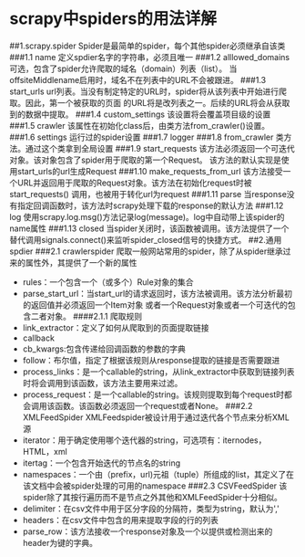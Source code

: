 # scrapy中spiders的用法详解
##1.scrapy.spider
Spider是最简单的spider，每个其他spider必须继承自该类
###1.1 name
定义spdier名字的字符串，必须且唯一
###1.2 alllowed_domains
可选，包含了spider允许爬取的域名（domain）列表（list）。
当offsiteMiddlename启用时，域名不在列表中的URL不会被跟进。
###1.3 start_urls
url列表。当没有制定特定的URL时，spider将从该列表中开始进行爬取。因此，第一个被获取的页面
的URL将是改列表之一。后续的URL将会从获取到的数据中提取。
###1.4 custom_settings
该设置将会覆盖项目级的设置
###1.5 crawler
该属性在初始化class后，由类方法from_crawler()设置。
###1.6 settings
运行过的spider设置
###1.7 logger
###1.8 from_crawler
类方法。通过这个类拿到全局设置
###1.9 start_requests
该方法必须返回一个可迭代对象。该对象包含了spider用于爬取的第一个Request。
该方法的默认实现是使用start_urls的url生成Request
###1.10 make_requests_from_url
该方法接受一个URL并返回用于爬取的Request对象。该方法在初始化request时被start_requests()
调用，也被用于转化url为request
###1.11 parse
当response没有指定回调函数时，该方法时scrapy处理下载的response的默认方法
###1.12 log
使用scrapy.log.msg()方法记录log(message)。log中自动带上该spider的name属性
###1.13 closed
当spider关闭时，该函数被调用。该方法提供了一个替代调用signals.connect()来监听spider_closed信号的快捷方式。
##2.通用spdier
###2.1 crawlerspider 
爬取一般网站常用的spider，除了从spider继承过来的属性外，其提供了一个新的属性
- rules：一个包含一个（或多个）Rule对象的集合
- parse_start_url：当start_url的请求返回时，该方法被调用。该方法分析最初的返回值并必须返回一个Item对象
或者一个Request对象或者一个可迭代的包含二者对象。
####2.1.1 爬取规则
- link_extractor：定义了如何从爬取到的页面提取链接
- callback
- cb_kwargs:包含传递给回调函数的参数的字典
- follow：布尔值，指定了根据该规则从response提取的链接是否需要跟进
- process_links：是一个callable的string，从link_extractor中获取到链接列表时将会调用到该函数，该方法主要用来过滤。
- process_request：是一个callable的string。该规则提取到每个request时都会调用该函数。该函数必须返回一个request或者None。
###2.2 XMLFeedSpider
XMLFeedspider被设计用于通过迭代各个节点来分析XML源
- iterator：用于确定使用哪个迭代器的string，可选项有：iternodes，HTML，xml
- itertag：一个包含开始迭代的节点名的string
- namespaces：一个由（prefix，url)元祖（tuple）所组成的list，其定义了在该文档中会被spider处理的可用的namespace
###2.3 CSVFeedSpider
该spider除了其按行遍历而不是节点之外其他和XMLFeedSpider十分相似。
- delimiter：在csv文件中用于区分字段的分隔符，类型为string，默认为','
- headers：在csv文件中包含的用来提取字段的行的列表
- parse_row：该方法接收一个response对象及一个以提供或检测出来的header为键的字典。